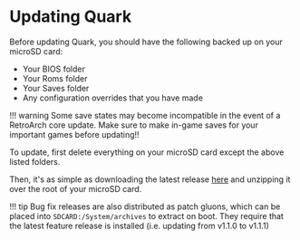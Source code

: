 # Updating Quark

Before updating Quark, you should have the following backed up on your microSD card:

* Your BIOS folder
* Your Roms folder
* Your Saves folder
* Any configuration overrides that you have made

!!! warning
    Some save states may become incompatible in the event of a RetroArch core update. Make sure to make in-game saves for your important games before updating!!

To update, first delete everything on your microSD card except the above listed folders.

Then, it's as simple as downloading the latest release [here](https://github.com/cobaltgit/Quark) and unzipping it over the root of your microSD card.

!!! tip
    Bug fix releases are also distributed as patch gluons, which can be placed into `SDCARD:/System/archives` to extract on boot. They require that the latest feature release is installed (i.e. updating from v1.1.0 to v1.1.1)